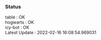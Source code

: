 ### Status


table : OK  
hogwarts : OK  
icy-bot : OK  
Latest Update : 2022-02-16 16:08:54.969031
